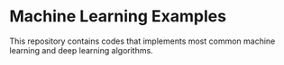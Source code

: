 # Machine Learning Examples

This repository contains codes that implements most common machine learning and deep learning algorithms.
